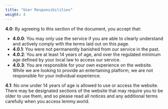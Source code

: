 ```yaml
---
title: "User Responsibilities"
weight: 4
---
```


<!-- *This section contains the responsibilities all active Lemmy.World users are expected and required to follow:* -->

**4\.0**: By agreeing to this section of the document, you accept that:

- **4\.0.0**: You may only use the service if you are able to clearly understand and actively comply with the terms laid out on this page.
- **4\.0.1**: You were not permanently banished from our service in the past.
- **4\.0.2**: You are at least 14 years of age, and over the regulated minimum age defined by your local law to access our service.
- **4\.0.3**: You are responsible for your own experience on the website. While we are looking to provide an entertaining platform, we are not responsible for your individual experience.

**4\.1**: No one under 14 years of age is allowed to use or access the website. There may be designated sections of the website that may require you to be older to use them, and so please read all notices and any additional terms carefully when you access lemmy.world.

